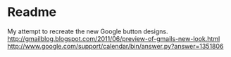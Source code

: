 Readme
=======

My attempt to recreate the new Google button designs.
http://gmailblog.blogspot.com/2011/06/preview-of-gmails-new-look.html
http://www.google.com/support/calendar/bin/answer.py?answer=1351806